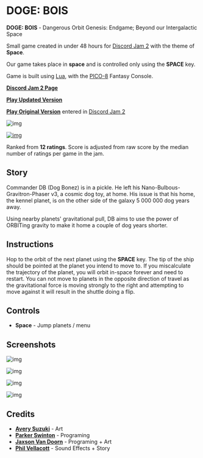 

# DOGE: BOIS

**DOGE: BOIS** - Dangerous Orbit Genesis: Endgame; Beyond our Intergalactic Space

Small game created in under 48 hours for [Discord Jam 2](https://itch.io/jam/discord-jam-2) with the theme of **Space**.

Our game takes place in **space** and is controlled only using the **SPACE** key.

Game is built using [Lua](https://www.lua.org/), with the [PICO-8](https://www.lexaloffle.com/pico-8.php) Fantasy Console.

**[Discord Jam 2 Page](https://itch.io/jam/discord-jam-2/rate/473619)**

**[Play Updated Version](https://jaxson.vandoorn.ca/projects/discord-jam-2/play/)**

**[Play Original Version](https://woofers.itch.io/dogebois)** entered in [Discord Jam 2](https://itch.io/jam/discord-jam-2)

![img](./screenshots/1.png "Title Screen")

[![img](./screenshots/results.png "Discord Jam 2 Results")](https://itch.io/jam/discord-jam-2/rate/473619)

Ranked from **12 ratings**. Score is adjusted from raw score by the median number of ratings per game in the jam.


## Story

Commander DB (Dog Bonez) is in a pickle. He left his Nano-Bulbous-Gravitron-Phaser v3, a cosmic dog toy, at home.
His issue is that his home, the kennel planet, is on the other side of the galaxy 5 000 000 dog years away.

Using nearby planets' gravitational pull, DB aims to use the power of ORBITing gravity to make it home a couple of dog years shorter.


## Instructions

Hop to the orbit of the next planet using the **SPACE** key.
The tip of the ship should be pointed at the planet you intend to move to.
If you miscalculate the trajectory of the planet, you will orbit in-space forever and need to restart.
You can not move to planets in the opposite direction of travel as the gravitational force is moving strongly to the right
and attempting to move against it will result in the shuttle doing a flip.


## Controls

-   **Space** - Jump planets / menu


## Screenshots

![img](./screenshots/2.png "Gameplay 1")

![img](./screenshots/3.png "Gameplay 2")

![img](./screenshots/4.png "Gameplay 3")

![img](./screenshots/5.png "Gameplay 4")


## Credits

-   **[Avery Suzuki](https://www.instagram.com/suzukiavery/)** - Art
-   **[Parker Swinton](https://github.com/ParkerSwinton)** - Programing
-   **[Jaxson Van Doorn](https://github.com/woofers)** - Programing + Art
-   **[Phil Vellacott](https://github.com/pvellacott)** - Sound Effects + Story
